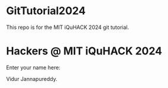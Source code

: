 # GitTutorial2024
This repo is for the MIT iQuHACK 2024 git tutorial. 

# Hackers @ MIT iQuHACK 2024 

Enter your name here: 

Vidur Jannapureddy.


